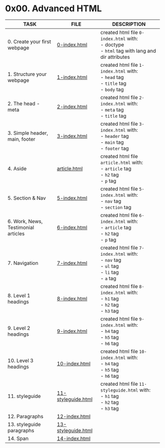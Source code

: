 # 0x00. Advanced HTML

| TASK                                | FILE                                     | DESCRIPTION                                                                                            |
|-------------------------------------|------------------------------------------|--------------------------------------------------------------------------------------------------------|
| 0. Create your first webpage        | [0-index.html](0-index.html)             | created html file `0-index.html` with:<br> - doctype<br> - `html` tag with lang and dir attributes<br> |
| 1. Structure your webpage           | [1-index.html](1-index.html)             | created html file `1-index.html` with:<br> - `head` tag<br> - `title` tag<br> - `body` tag<br>         |
| 2. The head - meta                  | [2-index.html](2-index.html)             | created html file `2-index.html` with:<br> - `meta` tag<br> - `title` tag<br>                          |
| 3. Simple header, main, footer      | [3-index.html](3-index.html)             | created html file `3-index.html` with:<br> - `header` tag<br> - `main` tag<br> - `footer` tag<br>      |
| 4. Aside                            | [article.html](article.html)             | created html file `article.html` with:<br> - `article` tag<br> - `h2` tag<br> - `p` tag<br>            |
| 5. Section & Nav                    | [5-index.html](5-index.html)             | created html file `5-index.html` with:<br> - `nav` tag<br> - `section` tag<br>                         |
| 6. Work, News, Testimonial articles | [6-index.html](6-index.html)             | created html file `6-index.html` with:<br> - `article` tag<br> - `h2` tag<br> - `p` tag<br>            |
| 7. Navigation                       | [7-index.html](7-index.html)             | created html file `7-index.html` with:<br> - `nav` tag<br> - `ul` tag<br> - `li` tag<br> - `a` tag<br> |
| 8. Level 1 headings                 | [8-index.html](8-index.html)             | created html file `8-index.html` with:<br> - `h1` tag<br> - `h2` tag<br> - `h3` tag<br>                |
| 9. Level 2 headings                 | [9-index.html](9-index.html)             | created html file `9-index.html` with:<br> - `h4` tag<br> - `h5` tag<br> - `h6` tag<br>                |
| 10. Level 3 headings                | [10-index.html](10-index.html)           | created html file `10-index.html` with:<br> - `h4` tag<br> - `h5` tag<br> - `h6` tag<br>               |
| 11. styleguide                      | [11-styleguide.html](11-styleguide.html) | created html file `11-styleguide.html` with:<br> - `h1` tag<br> - `h2` tag<br> - `h3` tag<br>          |
| 12. Paragraphs                      | [12-index.html](12-index.html)           |                                                                                                        |
| 13. styleguide paragraphs           | [13-styleguide.html](13-styleguide.html) |                                                                                                        |
| 14. Span                            | [14-index.html](14-index.html)           |                                                                                                        |

